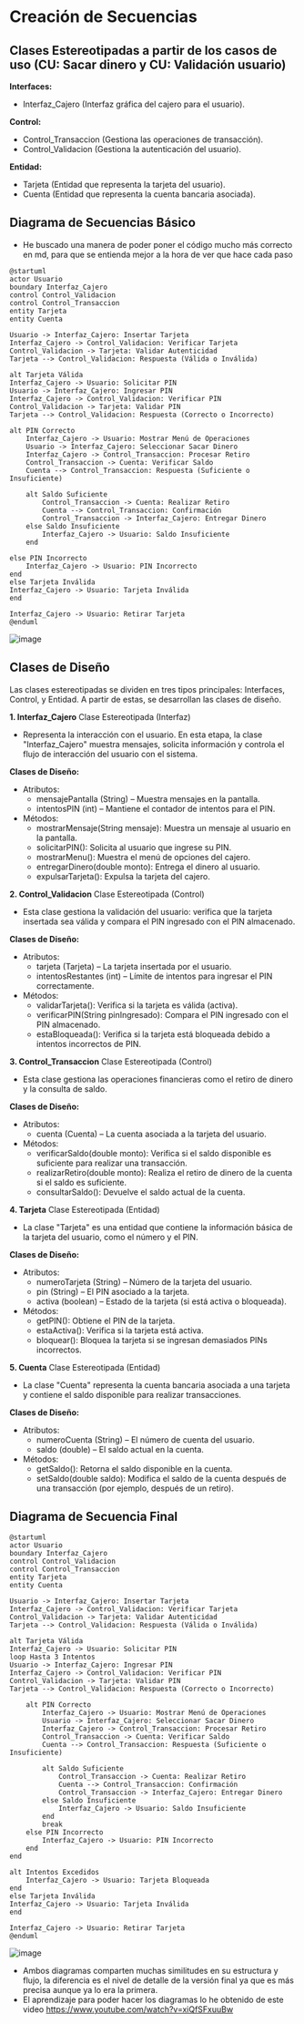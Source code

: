 # Creación de Secuencias
## Clases Estereotipadas a partir de los casos de uso (CU: Sacar dinero y CU: Validación usuario)
**Interfaces:**

- Interfaz_Cajero (Interfaz gráfica del cajero para el usuario).

**Control:**

- Control_Transaccion (Gestiona las operaciones de transacción).
- Control_Validacion (Gestiona la autenticación del usuario).

**Entidad:**

- Tarjeta (Entidad que representa la tarjeta del usuario).
- Cuenta (Entidad que representa la cuenta bancaria asociada).

## Diagrama de Secuencias Básico
- He buscado una manera de poder poner el código mucho más correcto en md, para que se entienda mejor a la hora de ver que hace cada paso
```plantuml
@startuml
actor Usuario
boundary Interfaz_Cajero
control Control_Validacion
control Control_Transaccion
entity Tarjeta
entity Cuenta

Usuario -> Interfaz_Cajero: Insertar Tarjeta
Interfaz_Cajero -> Control_Validacion: Verificar Tarjeta
Control_Validacion -> Tarjeta: Validar Autenticidad
Tarjeta --> Control_Validacion: Respuesta (Válida o Inválida)

alt Tarjeta Válida
Interfaz_Cajero -> Usuario: Solicitar PIN
Usuario -> Interfaz_Cajero: Ingresar PIN
Interfaz_Cajero -> Control_Validacion: Verificar PIN
Control_Validacion -> Tarjeta: Validar PIN
Tarjeta --> Control_Validacion: Respuesta (Correcto o Incorrecto)

alt PIN Correcto  
    Interfaz_Cajero -> Usuario: Mostrar Menú de Operaciones  
    Usuario -> Interfaz_Cajero: Seleccionar Sacar Dinero  
    Interfaz_Cajero -> Control_Transaccion: Procesar Retiro  
    Control_Transaccion -> Cuenta: Verificar Saldo  
    Cuenta --> Control_Transaccion: Respuesta (Suficiente o Insuficiente)  
    
    alt Saldo Suficiente  
        Control_Transaccion -> Cuenta: Realizar Retiro  
        Cuenta --> Control_Transaccion: Confirmación  
        Control_Transaccion -> Interfaz_Cajero: Entregar Dinero  
    else Saldo Insuficiente  
        Interfaz_Cajero -> Usuario: Saldo Insuficiente  
    end  

else PIN Incorrecto  
    Interfaz_Cajero -> Usuario: PIN Incorrecto  
end  
else Tarjeta Inválida
Interfaz_Cajero -> Usuario: Tarjeta Inválida
end

Interfaz_Cajero -> Usuario: Retirar Tarjeta
@enduml
```

![image](https://github.com/user-attachments/assets/67b1ef72-1468-424d-a2bc-f92aea133daa)
## Clases de Diseño
Las clases estereotipadas se dividen en tres tipos principales: Interfaces, Control, y Entidad. A partir de estas, se desarrollan las clases de diseño.

**1. Interfaz_Cajero**
Clase Estereotipada (Interfaz)
- Representa la interacción con el usuario. En esta etapa, la clase "Interfaz_Cajero" muestra mensajes, solicita información y controla el flujo de interacción del usuario con el sistema.

**Clases de Diseño:**
- Atributos:
    - mensajePantalla (String) – Muestra mensajes en la pantalla.
    - intentosPIN (int) – Mantiene el contador de intentos para el PIN.
- Métodos:
    - mostrarMensaje(String mensaje): Muestra un mensaje al usuario en la pantalla.
    - solicitarPIN(): Solicita al usuario que ingrese su PIN.
    - mostrarMenu(): Muestra el menú de opciones del cajero.
    - entregarDinero(double monto): Entrega el dinero al usuario.
    - expulsarTarjeta(): Expulsa la tarjeta del cajero.

**2. Control_Validacion**
Clase Estereotipada (Control)
- Esta clase gestiona la validación del usuario: verifica que la tarjeta insertada sea válida y compara el PIN ingresado con el PIN almacenado.

**Clases de Diseño:**
- Atributos:
    - tarjeta (Tarjeta) – La tarjeta insertada por el usuario.
    - intentosRestantes (int) – Límite de intentos para ingresar el PIN correctamente.
- Métodos:
    - validarTarjeta(): Verifica si la tarjeta es válida (activa).
    - verificarPIN(String pinIngresado): Compara el PIN ingresado con el PIN almacenado.
    - estaBloqueada(): Verifica si la tarjeta está bloqueada debido a intentos incorrectos de PIN.

**3. Control_Transaccion**
Clase Estereotipada (Control)
- Esta clase gestiona las operaciones financieras como el retiro de dinero y la consulta de saldo.

**Clases de Diseño:**

- Atributos:
    - cuenta (Cuenta) – La cuenta asociada a la tarjeta del usuario.
- Métodos:
    - verificarSaldo(double monto): Verifica si el saldo disponible es suficiente para realizar una transacción.
    - realizarRetiro(double monto): Realiza el retiro de dinero de la cuenta si el saldo es suficiente.
    - consultarSaldo(): Devuelve el saldo actual de la cuenta.

**4. Tarjeta**
Clase Estereotipada (Entidad)
- La clase "Tarjeta" es una entidad que contiene la información básica de la tarjeta del usuario, como el número y el PIN.

**Clases de Diseño:**

- Atributos:
    - numeroTarjeta (String) – Número de la tarjeta del usuario.
    - pin (String) – El PIN asociado a la tarjeta.
    - activa (boolean) – Estado de la tarjeta (si está activa o bloqueada).
- Métodos:
    - getPIN(): Obtiene el PIN de la tarjeta.
    - estaActiva(): Verifica si la tarjeta está activa.
    - bloquear(): Bloquea la tarjeta si se ingresan demasiados PINs incorrectos.

**5. Cuenta**
Clase Estereotipada (Entidad)
- La clase "Cuenta" representa la cuenta bancaria asociada a una tarjeta y contiene el saldo disponible para realizar transacciones.

**Clases de Diseño:**

- Atributos:
    - numeroCuenta (String) – El número de cuenta del usuario.
    - saldo (double) – El saldo actual en la cuenta.
- Métodos:
    - getSaldo(): Retorna el saldo disponible en la cuenta.
    - setSaldo(double saldo): Modifica el saldo de la cuenta después de una transacción (por ejemplo, después de un retiro).

## Diagrama de Secuencia Final
```plantuml
@startuml
actor Usuario
boundary Interfaz_Cajero
control Control_Validacion
control Control_Transaccion
entity Tarjeta
entity Cuenta

Usuario -> Interfaz_Cajero: Insertar Tarjeta
Interfaz_Cajero -> Control_Validacion: Verificar Tarjeta
Control_Validacion -> Tarjeta: Validar Autenticidad
Tarjeta --> Control_Validacion: Respuesta (Válida o Inválida)

alt Tarjeta Válida
Interfaz_Cajero -> Usuario: Solicitar PIN
loop Hasta 3 Intentos
Usuario -> Interfaz_Cajero: Ingresar PIN
Interfaz_Cajero -> Control_Validacion: Verificar PIN
Control_Validacion -> Tarjeta: Validar PIN
Tarjeta --> Control_Validacion: Respuesta (Correcto o Incorrecto)

    alt PIN Correcto  
        Interfaz_Cajero -> Usuario: Mostrar Menú de Operaciones  
        Usuario -> Interfaz_Cajero: Seleccionar Sacar Dinero  
        Interfaz_Cajero -> Control_Transaccion: Procesar Retiro  
        Control_Transaccion -> Cuenta: Verificar Saldo  
        Cuenta --> Control_Transaccion: Respuesta (Suficiente o Insuficiente)  
        
        alt Saldo Suficiente  
            Control_Transaccion -> Cuenta: Realizar Retiro  
            Cuenta --> Control_Transaccion: Confirmación  
            Control_Transaccion -> Interfaz_Cajero: Entregar Dinero  
        else Saldo Insuficiente  
            Interfaz_Cajero -> Usuario: Saldo Insuficiente  
        end  
        break  
    else PIN Incorrecto  
        Interfaz_Cajero -> Usuario: PIN Incorrecto  
    end  
end  

alt Intentos Excedidos  
    Interfaz_Cajero -> Usuario: Tarjeta Bloqueada  
end  
else Tarjeta Inválida
Interfaz_Cajero -> Usuario: Tarjeta Inválida
end

Interfaz_Cajero -> Usuario: Retirar Tarjeta
@enduml
```
![image](https://github.com/user-attachments/assets/f2385401-2705-45cc-aeb4-cd48010494b8)

- Ambos diagramas comparten muchas similitudes en su estructura y flujo, la diferencia es
el nivel de detalle de la versión final ya que es más precisa aunque ya lo era la primera.
- El aprendizaje para poder hacer los diagramas lo he obtenido de este video https://www.youtube.com/watch?v=xiQfSFxuuBw 
